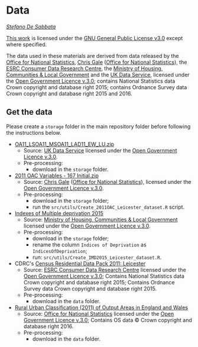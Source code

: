 # Data

*[Stefano De Sabbata](https://stefanodesabbata.com)*

[This work](https://github.com/sdesabbata/granolarr) is licensed under the [GNU General Public License v3.0](https://www.gnu.org/licenses/gpl-3.0.html) except where specified. 

The data used in these materials are derived from data released by the [Office for National Statistics](https://geoportal.statistics.gov.uk/), [Chris Gale](http://geogale.github.io/2011OAC/) ([Office for National Statistics](https://geoportal.statistics.gov.uk/)), the [ESRC Consumer Data Research Centre](https://data.cdrc.ac.uk/), the [Ministry of Housing, Communities & Local Government](https://opendatacommunities.org/home) and the [UK Data Service](https://ukdataservice.ac.uk/), licensed under the [Open Government Licence v.3.0](http://www.nationalarchives.gov.uk/doc/open-government-licence/version/3/); contains National Statistics data Crown copyright and database right 2015; contains Ordnance Survey data Crown copyright and database right 2015 and 2016.

## Get the data

Please create a `storage` folder in the main repository folder before following the instructions below.

- [OA11_LSOA11_MSOA11_LAD11_EW_LU.zip](https://borders.ukdataservice.ac.uk/lut_download_data.html?data=oa11_lsoa11_msoa11_lad11_ew_lu)
    - Source: [UK Data Service](https://ukdataservice.ac.uk/) licensed under the [Open Government Licence v.3.0](http://www.nationalarchives.gov.uk/doc/open-government-licence/version/3/).
    - Pre-processing:
        - download in the `storage` folder.
- [2011 OAC Variables - 167 Initial.zip](http://tiny.cc/OAC-Var-167)
    - Source: [Chris Gale](http://geogale.github.io/2011OAC/) ([Office for National Statistics](https://geoportal.statistics.gov.uk/)), licensed under the [Open Government Licence v.3.0](http://www.nationalarchives.gov.uk/doc/open-government-licence/version/3/).
    - Pre-processing:
        - download in the `storage` folder;
        - run the `src/utils/Create_2011OAC_Leicester_dataset.R` script.
- [Indexes of Multiple deprivation 2015](https://opendatacommunities.org/resource?uri=http%3A%2F%2Fopendatacommunities.org%2Fdata%2Fsocietal-wellbeing%2Fimd%2Findices)
    - Source: [Ministry of Housing, Communities & Local Government](https://opendatacommunities.org/home) licensed under the [Open Government Licence v.3.0](http://www.nationalarchives.gov.uk/doc/open-government-licence/version/3/).
    - Pre-processing:
        - download in the `storage` folder;
        - rename the column `Indices of Deprivation` as `IndicesOfDeprivation`;
        - run: `src/utils/Create_IMD2015_Leicester_dataset.R`.
- CDRC's [Census Residential Data Pack 2011: Leicester](https://data.cdrc.ac.uk/system/files/Census_Residential_Data_Pack_2011/Census_Residential_Data_Pack_2011_E06000016.zip)
    - Source: [ESRC Consumer Data Research Centre](https://data.cdrc.ac.uk/) licensed under the [Open Government Licence v.3.0](http://www.nationalarchives.gov.uk/doc/open-government-licence/version/3/); Contains National Statistics data Crown copyright and database right 2015; Contains Ordnance Survey data Crown copyright and database right 2015.
    - Pre-processing:
        - download in the `data` folder.
- [Rural Urban Classification (2011) of Output Areas in England and Wales](https://geoportal.statistics.gov.uk/datasets/3ce248e9651f4dc094f84a4c5de18655/about)
    - Source: [Office for National Statistics](https://geoportal.statistics.gov.uk/) licensed under the [Open Government Licence v.3.0](http://www.nationalarchives.gov.uk/doc/open-government-licence/version/3/); Contains OS data © Crown copyright and database right 2016.
    - Pre-processing:
        - download in the `data` folder.
